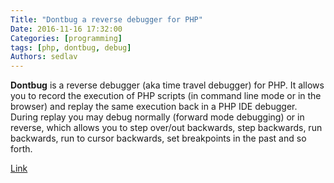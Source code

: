 ```yaml
---
Title: "Dontbug a reverse debugger for PHP"
Date: 2016-11-16 17:32:00
Categories: [programming]
tags: [php, dontbug, debug]
Authors: sedlav
---
```


**Dontbug** is a reverse debugger (aka time travel debugger) for PHP. It allows you to record the execution of PHP scripts (in command line mode or in the browser) and replay the same execution back in a PHP IDE debugger. During replay you may debug normally (forward mode debugging) or in reverse, which allows you to step over/out backwards, step backwards, run backwards, run to cursor backwards, set breakpoints in the past and so forth.

[Link](https://github.com/sidkshatriya/dontbug)
